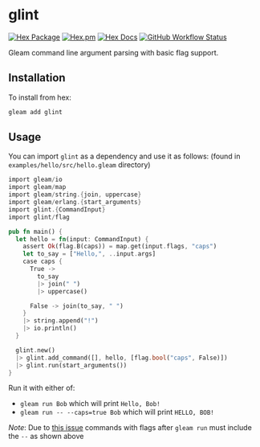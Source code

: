 # glint

[![Hex Package](https://img.shields.io/hexpm/v/glint?color=ffaff3&label=%F0%9F%93%A6)](https://hex.pm/packages/glint)
[![Hex.pm](https://img.shields.io/hexpm/dt/glint?color=ffaff3)](https://hex.pm/packages/glint)
[![Hex Docs](https://img.shields.io/badge/hex-docs-ffaff3?label=%F0%9F%93%9A)](https://hexdocs.pm/glint/)
[![GitHub Workflow Status](https://img.shields.io/github/workflow/status/tanklesxl/glint/test)](https://github.com/tanklesxl/glint/actions)

Gleam command line argument parsing with basic flag support.

## Installation

To install from hex:

```sh
gleam add glint
```

## Usage

You can import `glint` as a dependency and use it as follows:
(found in `examples/hello/src/hello.gleam` directory)

```rust
import gleam/io
import gleam/map
import gleam/string.{join, uppercase}
import gleam/erlang.{start_arguments}
import glint.{CommandInput}
import glint/flag

pub fn main() {
  let hello = fn(input: CommandInput) {
    assert Ok(flag.B(caps)) = map.get(input.flags, "caps")
    let to_say = ["Hello,", ..input.args]
    case caps {
      True ->
        to_say
        |> join(" ")
        |> uppercase()

      False -> join(to_say, " ")
    }
    |> string.append("!")
    |> io.println()
  }

  glint.new()
  |> glint.add_command([], hello, [flag.bool("caps", False)])
  |> glint.run(start_arguments())
}
```

Run it with either of:

- `gleam run Bob` which will print `Hello, Bob!`
- `gleam run -- --caps=true Bob` which will print `HELLO, BOB!`

*Note*: Due to [this issue](https://github.com/gleam-lang/gleam/issues/1457) commands with flags after `gleam run` must include the `--` as shown above
